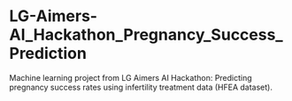 # LG-Aimers-AI_Hackathon_Pregnancy_Success_Prediction
Machine learning project from LG Aimers AI Hackathon: Predicting pregnancy success rates using infertility treatment data (HFEA dataset).
